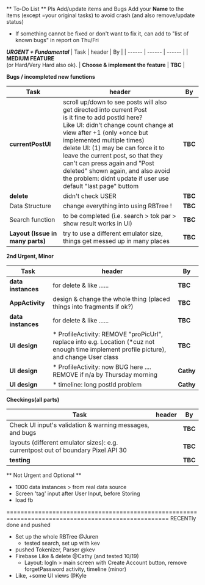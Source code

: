 ** To-Do List **
Pls Add/update items and Bugs
Add your **Name** to the items (except =your original tasks) to avoid crash     (and also remove/update status)

- If something cannot be fixed or don't want to fix it, can add to "list of known bugs" in report on Thu/Fri


_**URGENT + Fundamental**_
| Task | header | By |
| ------ | ------ | ------ |
| **MEDIUM FEATURE** <br /> (or Hard/Very Hard also ok).  | **Choose & implement the feature** | **TBC** |


**Bugs / incompleted new functions**

| Task | header | By |
| ------ | ------ | ------ |
| **currentPostUI** | scroll up/down to see posts will also get directed into current Post<br /> is it fine to add postId here? <br /> Like UI: didn't change count change at view after +1 (only +once but implemented multiple times) <br />  delete UI: (1) may be can force it to leave the current post, so that they can't can press again and "Post deleted" shown again, and also avoid the problem: didnt update if user use default "last page" buttom | **TBC** |
| **delete** | didn't check USER | **TBC** |
| Data Structure | change everything into using RBTree ! | **TBC** |
| Search function | to be completed (i.e. search > tok par > show result works in UI) | **TBC** |
| **Layout (Issue in many parts)** | try to use a different emulator size, things get messed up in many places | **TBC** |


**2nd Urgent, Minor**

| Task | header | By |
| ------ | ------ | ------ |
| **data instances** | for delete & like ...... | **TBC** |
| **AppActivity** | design & change the whole thing (placed things into fragments if ok?) | **TBC** |
| **data instances** | for delete & like ...... | **TBC** |
| **UI design** | * ProfileActivity: REMOVE "proPicUrl", replace into e.g. Location (*cuz not enough time implement profile picture), and change User class | **TBC** |
| **UI design** | * ProfileActivity: now BUG here .... REMOVE if n/a by Thursday morning | **Cathy** |
| **UI design** | * timeline: long postId problem | **Cathy** |

 
**Checkings(all parts)**

| Task | header | By |
| ------ | ------ | ------ |
| Check UI input's validation & warning messages, and bugs  |  | **TBC** |
| layouts (different emulator sizes): e.g. currentpost out of boundary Pixel API 30    |  | **TBC** |
| **testing** |  | **TBC** |


    

** Not Urgent and Optional **

* 1000 data instances > from real data source
* Screen 'tag' input after User Input, before Storing 
* load fb



====================================================================================================
RECENTly done and pushed
* Set up the whole RBTree  @Juren
    * tested search, set up with kev
* pushed Tokenizer, Parser  @kev
* Firebase Like & delete @Cathy     (and tested 10/19)
    * Layout: logIn > main screen with Create Account button, remove forgetPassword activity, timeline (minor)
* Like, +some UI views @Kyle
    
